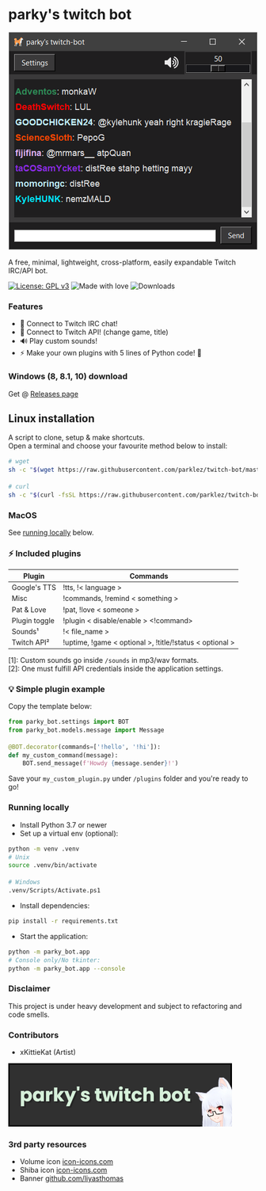 # parky's twitch bot

<p align="center">
  <img src="https://raw.githubusercontent.com/parklez/twitch-bot/master/img/win10.png">
</p>
A free, minimal, lightweight, cross-platform, easily expandable Twitch IRC/API bot.

[![License: GPL v3](https://img.shields.io/badge/License-GPLv3-blue.svg)](https://www.gnu.org/licenses/gpl-3.0)
![Made with love](https://img.shields.io/badge/made%20with-love-ff69b4)
![Downloads](https://img.shields.io/github/downloads/parklez/twitch-bot/total)

### Features
- 🔌 Connect to Twitch IRC chat!
- 🔌 Connect to Twitch API! (change game, title)
- 🔊 Play custom sounds!
- ⚡ Make your own plugins with 5 lines of Python code! 🐍

### Windows (8, 8.1, 10) download
Get @ [Releases page](https://github.com/parklez/twitch-bot/releases)

## Linux installation
A script to clone, setup & make shortcuts.\
Open a terminal and choose your favourite method below to install:
```sh
# wget
sh -c "$(wget https://raw.githubusercontent.com/parklez/twitch-bot/master/scripts/install.sh -O -)"

# curl
sh -c "$(curl -fsSL https://raw.githubusercontent.com/parklez/twitch-bot/master/scripts/install.sh)"
```
### MacOS
See [running locally](#running-locally) below.

### ⚡ Included plugins
|Plugin       |Commands            |
|-------------|--------------------|
|Google's TTS | !tts, !< language >|
|Misc         | !commands, !remind < something >|
|Pat & Love   | !pat, !love < someone >|
|Plugin toggle| !plugin < disable/enable > <!command>|
|Sounds¹      | !< file_name >|
|Twitch API²  | !uptime, !game < optional >, !title/!status < optional >|

[1]: Custom sounds go inside `/sounds` in mp3/wav formats.\
[2]: One must fulfill API credentials inside the application settings. 

### 💡 Simple plugin example
Copy the template below:
```python
from parky_bot.settings import BOT
from parky_bot.models.message import Message

@BOT.decorator(commands=['!hello', '!hi']):
def my_custom_command(message): 
    BOT.send_message(f'Howdy {message.sender}!')
 ```
Save your `my_custom_plugin.py` under `/plugins` folder and you're ready to go!

### Running locally
- Install Python 3.7 or newer
- Set up a virtual env (optional):
```sh
python -m venv .venv
# Unix
source .venv/bin/activate

# Windows
.venv/Scripts/Activate.ps1
```
- Install dependencies:
```sh
pip install -r requirements.txt
```
- Start the application:
```sh
python -m parky_bot.app
# Console only/No tkinter:
python -m parky_bot.app --console
```

### Disclaimer
This project is under heavy development and subject to refactoring and code smells.

### Contributors
- xKittieKat (Artist)
<img src="https://raw.githubusercontent.com/parklez/twitch-bot/master/img/banner_new_wide_kitty.png" width="452" height="128">

### 3rd party resources
- Volume icon [icon-icons.com](https://icon-icons.com/icon/volume-up-interface-symbol/73337)
- Shiba icon [icon-icons.com](https://icon-icons.com/icon/dog-pet-animal-japanese-shiba-inu-japan/127300)
- Banner [github.com/liyasthomas](https://github.com/liyasthomas/banner)
